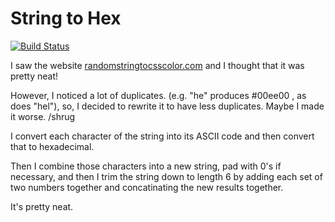 # String to Hex

[![Build Status](https://travis-ci.org/justinzelinsky/stringtohex.svg?branch=master)](https://travis-ci.org/justinzelinsky/stringtohex)

I saw the website <a href="http://randomstringtocsscolor.com/">randomstringtocsscolor.com</a> and I thought
that it was pretty neat!

However, I noticed a lot of duplicates. (e.g. "he" produces #00ee00 , as does "hel"), so, I decided
to rewrite it to have less duplicates. Maybe I made it worse. /shrug

I convert each character of the string into its ASCII code and then convert that to hexadecimal.

Then I combine those characters into a new string, pad with 0's if necessary, and then I trim the string
down to length 6 by adding each set of two numbers together and concatinating the new results together.

It's pretty neat.
